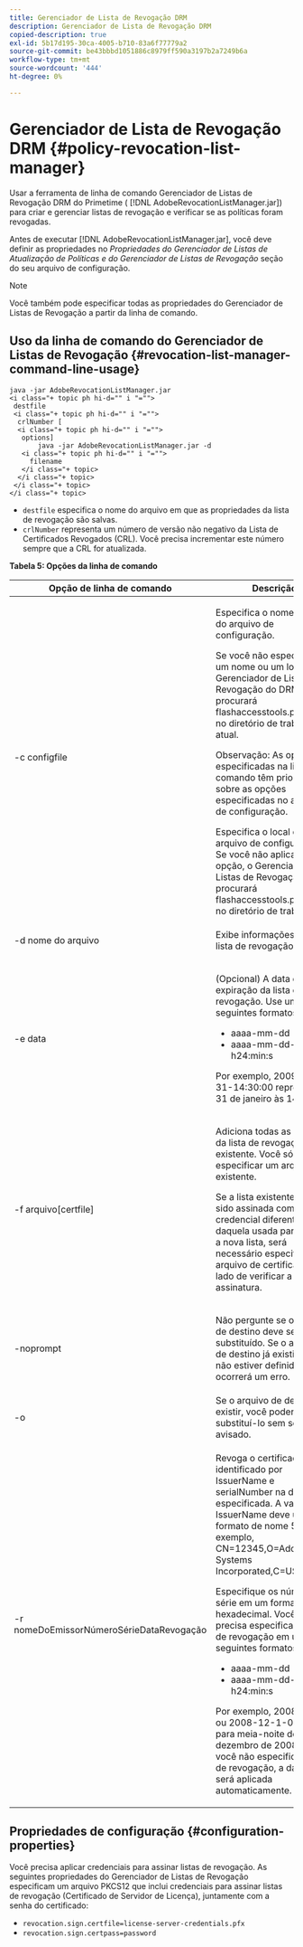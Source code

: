 ```yaml
---
title: Gerenciador de Lista de Revogação DRM
description: Gerenciador de Lista de Revogação DRM
copied-description: true
exl-id: 5b17d195-30ca-4005-b710-83a6f77779a2
source-git-commit: be43bbbd1051886c8979ff590a3197b2a7249b6a
workflow-type: tm+mt
source-wordcount: '444'
ht-degree: 0%

---
```


# Gerenciador de Lista de Revogação DRM {#policy-revocation-list-manager}

Usar a ferramenta de linha de comando Gerenciador de Listas de Revogação DRM do Primetime ( [!DNL AdobeRevocationListManager.jar]) para criar e gerenciar listas de revogação e verificar se as políticas foram revogadas.

Antes de executar [!DNL AdobeRevocationListManager.jar], você deve definir as propriedades no *Propriedades do Gerenciador de Listas de Atualização de Políticas e do Gerenciador de Listas de Revogação* seção do seu arquivo de configuração.

>[!NOTE]
>
>Você também pode especificar todas as propriedades do Gerenciador de Listas de Revogação a partir da linha de comando.

## Uso da linha de comando do Gerenciador de Listas de Revogação {#revocation-list-manager-command-line-usage}

```
java -jar AdobeRevocationListManager.jar 
<i class="+ topic ph hi-d="" i "="">
 destfile 
 <i class="+ topic ph hi-d="" i "="">
  crlNumber [
  <i class="+ topic ph hi-d="" i "="">
   options] 
       java -jar AdobeRevocationListManager.jar -d 
   <i class="+ topic ph hi-d="" i "="">
     filename
   </i class="+ topic>
  </i class="+ topic>
 </i class="+ topic>
</i class="+ topic>
```

* `destfile` especifica o nome do arquivo em que as propriedades da lista de revogação são salvas.
* `crlNumber` representa um número de versão não negativo da Lista de Certificados Revogados (CRL). Você precisa incrementar este número sempre que a CRL for atualizada.

**Tabela 5: Opções da linha de comando**

<table frame="all" colsep="1" rowsep="1" class="+ topic/table adobe-d/table " id="table_a3y_wqy_n4">  
 <thead class="- topic/thead "> 
  <tr rowsep="1" class="- topic/row "> 
   <th colname="1" class="- topic/entry entry"> Opção de linha de comando </th> 
   <th colname="2" class="- topic/entry entry"> Descrição </th> 
  </tr> 
 </thead>
 <tbody class="- topic/tbody "> 
  <tr rowsep="1" class="- topic/row "> 
   <td colname="1" class="- topic/entry "><span class="+ topic/ph pr-d/codeph codeph">-c configfile</span> </td> 
   <td colname="2" class="- topic/entry "><p class="- topic/p ">Especifica o nome e o local do arquivo de configuração. </p><p class="- topic/p ">Se você não especificar um nome ou um local, o Gerenciador de Listas de Revogação do DRM procurará <span class="filepath"> flashaccesstools.properties</span> no diretório de trabalho atual. </p><p>Observação: As opções especificadas na linha de comando têm prioridade sobre as opções especificadas no arquivo de configuração. </p>Especifica o local do arquivo de configuração. Se você não aplicar esta opção, o Gerenciador de Listas de Revogação procurará <span class="filepath"> flashaccesstools.properties</span> no diretório de trabalho. </td> 
  </tr> 
  <tr rowsep="1" class="- topic/row "> 
   <td colname="1" class="- topic/entry "><span class="+ topic/ph pr-d/codeph codeph">-d nome do arquivo</span> </td> 
   <td colname="2" class="- topic/entry "> <p class="- topic/p ">Exibe informações sobre a lista de revogação. </p> </td> 
  </tr> 
  <tr rowsep="1" class="- topic/row "> 
   <td colname="1" class="- topic/entry "><span class="+ topic/ph pr-d/codeph codeph">-e data</span> </td> 
   <td colname="2" class="- topic/entry "> <p class="- topic/p ">(Opcional) A data de expiração da lista de revogação. Use um dos seguintes formatos: 
     <ul id="ul_2C89F8183C3647C593CB67576D9DED07"> 
      <li id="li_A866F6CBCB464193A119A6609C8F3B2A"><span class="+ topic/ph pr-d/codeph codeph">aaaa-mm-dd</span> </li> 
      <li id="li_B5F9F6C995E64464838DDE447848F707"><span class="+ topic/ph pr-d/codeph codeph">aaaa-mm-dd-h24:min:s</span> </li> 
     </ul>Por exemplo, 2009-01-31-14:30:00 representa 31 de janeiro às 14h30. </p> </td> 
  </tr> 
  <tr rowsep="1" class="- topic/row "> 
   <td colname="1" class="- topic/entry "><span class="codeph">-f arquivo[certfile]</span> </td> 
   <td colname="2" class="- topic/entry "> <p>Adiciona todas as entradas da lista de revogação existente. Você só pode especificar um arquivo existente. </p> <p class="- topic/p ">Se a lista existente tiver sido assinada com uma credencial diferente daquela usada para assinar a nova lista, será necessário especificar o arquivo de certificado ao lado de verificar a assinatura. </p> </td> 
  </tr> 
  <tr rowsep="1" class="- topic/row "> 
   <td colname="1" class="- topic/entry "><span class="codeph"> -noprompt</span> </td> 
   <td colname="2" class="- topic/entry "> <p class="- topic/p ">Não pergunte se o arquivo de destino deve ser substituído. Se o arquivo de destino já existir e <span class="codeph"> -o</span> não estiver definido, ocorrerá um erro. </p> </td> 
  </tr> 
  <tr rowsep="1" class="- topic/row "> 
   <td colname="1" class="- topic/entry "><span class="codeph"> -o</span> </td> 
   <td colname="2" class="- topic/entry "> Se o arquivo de destino já existir, você poderá substituí-lo sem ser avisado. </td> 
  </tr> 
  <tr rowsep="0" class="- topic/row "> 
   <td colname="1" class="- topic/entry "><span class="codeph">-r nomeDoEmissorNúmeroSérieDataRevogação</span> </td> 
   <td colname="2" class="- topic/entry "> <p class="- topic/p ">Revoga o certificado identificado por <span class="codeph"> IssuerName</span> e <span class="codeph"> serialNumber</span> na data especificada. A variável <span class="codeph"> IssuerName</span> deve usar o formato de nome 509. Por exemplo, <span class="codeph"> CN=12345,O=Adobe Systems Incorporated,C=US</span>. </p> <p>Especifique os números de série em um formato hexadecimal. Você também precisa especificar a data de revogação em um dos seguintes formatos: 
     <ul id="ul_1524FBC6818248F3A2B271243E649400"> 
      <li id="li_BC618EA2332D42A59B1B5434CAFFD2AF"><span class="+ topic/ph pr-d/codeph codeph">aaaa-mm-dd</span> </li> 
      <li id="li_97F77810D20C4CF2944EFCFF5DFAE467"><span class="+ topic/ph pr-d/codeph codeph">aaaa-mm-dd-h24:min:s</span> </li> 
     </ul>Por exemplo, 2008-12-1 ou 2008-12-1-00:00:00 para meia-noite de 1º de dezembro de 2008. Se você não especificar a data de revogação, a data atual será aplicada automaticamente. </p> </td> 
  </tr> 
 </tbody> 
</table>

## Propriedades de configuração {#configuration-properties}

Você precisa aplicar credenciais para assinar listas de revogação. As seguintes propriedades do Gerenciador de Listas de Revogação especificam um arquivo PKCS12 que inclui credenciais para assinar listas de revogação (Certificado de Servidor de Licença), juntamente com a senha do certificado:

* `revocation.sign.certfile=license-server-credentials.pfx`
* `revocation.sign.certpass=password`

